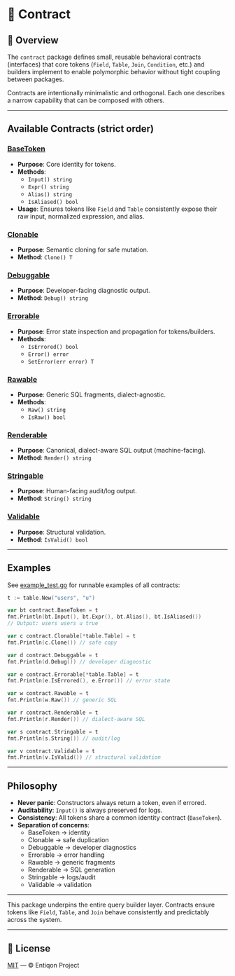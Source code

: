 # 📜 Contract

## 🧩 Overview

The `contract` package defines small, reusable behavioral contracts (interfaces)
that core tokens (`Field`, `Table`, `Join`, `Condition`, etc.) and builders implement
to enable polymorphic behavior without tight coupling between packages.

Contracts are intentionally minimalistic and orthogonal. Each one describes a
narrow capability that can be composed with others.

---

## Available Contracts (strict order)

### [BaseToken](./base_token.go)
- **Purpose**: Core identity for tokens.
- **Methods**:
  - `Input() string`
  - `Expr() string`
  - `Alias() string`
  - `IsAliased() bool`
- **Usage**: Ensures tokens like `Field` and `Table` consistently expose their
  raw input, normalized expression, and alias.

### [Clonable](./clonable.go)
- **Purpose**: Semantic cloning for safe mutation.
- **Method**: `Clone() T`

### [Debuggable](./debuggable.go)
- **Purpose**: Developer-facing diagnostic output.
- **Method**: `Debug() string`

### [Errorable](./errorable.go)
- **Purpose**: Error state inspection and propagation for tokens/builders.
- **Methods**:
  - `IsErrored() bool`
  - `Error() error`
  - `SetError(err error) T`

### [Rawable](./rawable.go)
- **Purpose**: Generic SQL fragments, dialect-agnostic.
- **Methods**:
  - `Raw() string`
  - `IsRaw() bool`

### [Renderable](./renderable.go)
- **Purpose**: Canonical, dialect-aware SQL output (machine-facing).
- **Method**: `Render() string`

### [Stringable](./stringable.go)
- **Purpose**: Human-facing audit/log output.
- **Method**: `String() string`

### [Validable](./validable.go)
- **Purpose**: Structural validation.
- **Method**: `IsValid() bool`

---

## Examples

See [example_test.go](./example_test.go) for runnable examples of all contracts:

```go
t := table.New("users", "u")

var bt contract.BaseToken = t
fmt.Println(bt.Input(), bt.Expr(), bt.Alias(), bt.IsAliased())
// Output: users users u true

var c contract.Clonable[*table.Table] = t
fmt.Println(c.Clone()) // safe copy

var d contract.Debuggable = t
fmt.Println(d.Debug()) // developer diagnostic

var e contract.Errorable[*table.Table] = t
fmt.Println(e.IsErrored(), e.Error()) // error state

var w contract.Rawable = t
fmt.Println(w.Raw()) // generic SQL

var r contract.Renderable = t
fmt.Println(r.Render()) // dialect-aware SQL

var s contract.Stringable = t
fmt.Println(s.String()) // audit/log

var v contract.Validable = t
fmt.Println(v.IsValid()) // structural validation
```

---

## Philosophy

- **Never panic**: Constructors always return a token, even if errored.
- **Auditability**: `Input()` is always preserved for logs.
- **Consistency**: All tokens share a common identity contract (`BaseToken`).
- **Separation of concerns**:
  - BaseToken → identity
  - Clonable → safe duplication
  - Debuggable → developer diagnostics
  - Errorable → error handling
  - Rawable → generic fragments
  - Renderable → SQL generation
  - Stringable → logs/audit
  - Validable → validation

---

This package underpins the entire query builder layer. Contracts ensure tokens
like `Field`, `Table`, and `Join` behave consistently and predictably across the system.

---

## 📄 License

[MIT](../../LICENSE) — © Entiqon Project

